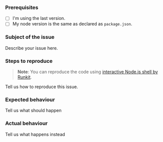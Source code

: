 ### Prerequisites

- [ ] I'm using the last version.
- [ ] My node version is the same as declared as `package.json`.

### Subject of the issue

Describe your issue here.

### Steps to reproduce

> **Note**: You can reproduce the code using [interactive Node.js shell by Runkit](https://npm.runkit.com/metascraper).

Tell us how to reproduce this issue.

### Expected behaviour

Tell us what should happen

### Actual behaviour

Tell us what happens instead
